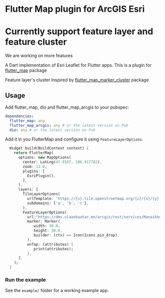 # Flutter Map plugin for ArcGIS Esri

# Currently support feature layer and feature cluster
We are working on more features

A Dart implementation of Esri Leaflet for Flutter apps.
This is a plugin for [flutter_map](https://github.com/johnpryan/flutter_map) package

Feature layer's cluster Inspired by [flutter_map_marker_cluster](https://github.com/lpongetti/flutter_map_marker_cluster) package


## Usage

Add flutter_map, dio and  flutter_map_arcgis to your pubspec:

```yaml
dependencies:
  flutter_map: any
  flutter_map_arcgis: any # or the latest version on Pub
  dio: any # or the latest version on Pub
```

Add it in you FlutterMap and configure it using `FeatureLayerOptions`.

```dart
  Widget build(BuildContext context) {
    return FlutterMap(
      options: new MapOptions(
        center: LatLng(47.9187, 106.917782),
        zoom: 13.0,
        plugins: [
          EsriPlugin(),
        ],
      ),
      layers: [
        TileLayerOptions(
          urlTemplate: 'https://{s}.tile.openstreetmap.org/{z}/{x}/{y}.png',
          subdomains: ['a', 'b', 'c'],
        ),
        FeatureLayerOptions(
          url:"https://dms.ulaanbaatar.mn/arcgis/rest/services/Manaikhoroo/Hot_standart1/FeatureServer/0",
          marker: Marker(
             width: 30.0,
             height: 30.0,
             builder: (ctx) => Icon(Icons.pin_drop),
          ),
          onTap: (attributes) {
             print(attributes);
          },
      ],
    );
  }
```

### Run the example

See the `example/` folder for a working example app.
